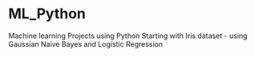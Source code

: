 # ML_Python
Machine learning Projects using Python
Starting with Iris dataset - using Gaussian Naive Bayes and Logistic Regression
